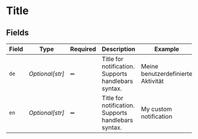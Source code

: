 # Title


## Fields

| Field                                               | Type                                                | Required                                            | Description                                         | Example                                             |
| --------------------------------------------------- | --------------------------------------------------- | --------------------------------------------------- | --------------------------------------------------- | --------------------------------------------------- |
| `de`                                                | *Optional[str]*                                     | :heavy_minus_sign:                                  | Title for notification. Supports handlebars syntax. | Meine benutzerdefinierte Aktivität                  |
| `en`                                                | *Optional[str]*                                     | :heavy_minus_sign:                                  | Title for notification. Supports handlebars syntax. | My custom notification                              |